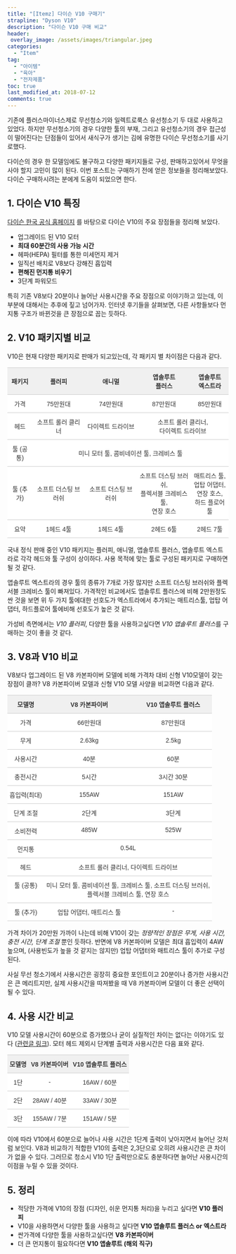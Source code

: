 ```yaml
---
title: "[Itemz] 다이슨 V10 구매기"
strapline: "Dyson V10"
description: "다이슨 V10 구매 비교"
header:
 overlay_image: /assets/images/triangular.jpeg
categories:
  - "Item"
tag:
  - "아이템"
  - "육아"
  - "전자제품"
toc: true
last_modified_at: 2018-07-12
comments: true
---
```




기존에 플러스마이너스제로 무선청소기와 일렉트로룩스 유선청소기 두 대로 사용하고있었다. 하지만 무선청소기의 경우 다양한 툴의 부재, 그리고 유선청소기의 경우 접근성이 떨어진다는 단점들이 있어서 새식구가 생기는 김에 유명한 다이슨 무선청소기를 사기로했다. 

다이슨의 경우 한 모델임에도 불구하고 다양한 패키지들로 구성, 판매하고있어서 무엇을 사야 할지 고민이 많이 된다. 이번 포스트는 구매하기 전에 얻은 정보들을 정리해보았다. 다이슨 구매하시려는 분에게 도움이 되었으면 한다.

## 1. 다이슨 V10 특징   

[다이슨 한국 공식 홈페이지](https://www.kr.dyson.com/) 를 바탕으로 다이슨 V10의 주요 장점들을 정리해 보았다.

* 업그레이드 된 V10 모터 
* **최대 60분간의 사용 가능 시간**
* 헤파(HEPA) 필터를 통한 미세먼지 제거 
* 일직선 배치로 V8보다 강해진 흡입력
* **편해진 먼지통 비우기**
* 3단계 파워모드 

특히 기존 V8보다 20분이나 늘어난 사용시간을 주요 장점으로 이야기하고 있는데, 이부분에 대해서는 추후에 짚고 넘어가자. 인터넷 후기들을 살펴보면, 다른 사항들보다 먼지통 구조가 바뀐것을 큰 장점으로 꼽는 듯하다. 

## 2. V10 패키지별 비교
V10은 현재 다양한 패키지로 판매가 되고있는데, 각 패키지 별 차이점은 다음과 같다.
<style type="text/css">
.tg  {border-collapse:collapse;border-spacing:0;border-color:#ccc;}
.tg td{font-family:Arial, sans-serif;font-size:14px;padding:10px 5px;border-style:solid;border-width:0px;overflow:hidden;word-break:normal;border-top-width:1px;border-bottom-width:1px;border-color:#ccc;color:#333;background-color:#fff;}
.tg th{font-family:Arial, sans-serif;font-size:14px;font-weight:normal;padding:10px 5px;border-style:solid;border-width:0px;overflow:hidden;word-break:normal;border-top-width:1px;border-bottom-width:1px;border-color:#ccc;color:#333;background-color:#f0f0f0;}
.tg .tg-s6z2{text-align:center}
.tg .tg-baqh{text-align:center;vertical-align:top}
.tg .tg-hgcj{font-weight:bold;text-align:center}
</style>
<table class="tg">
  <tr>
    <th class="tg-hgcj">패키지</th>
    <th class="tg-hgcj">플러피</th>
    <th class="tg-hgcj">애니멀</th>
    <th class="tg-hgcj">앱솔루트<br>플러스</th>
    <th class="tg-hgcj">앱솔루트<br>엑스트라</th>
  </tr>
  <tr>
    <td class="tg-s6z2">가격</td>
    <td class="tg-s6z2">75만원대</td>
    <td class="tg-s6z2">74만원대</td>
    <td class="tg-s6z2">87만원대</td>
    <td class="tg-s6z2">85만원대</td>
  </tr>
  <tr>
    <td class="tg-s6z2">헤드</td>
    <td class="tg-s6z2">소프트 롤러 클리너</td>
    <td class="tg-s6z2">다이렉트 드라이브</td>
    <td class="tg-s6z2" colspan="2">소프트 롤러 클리너,<br>다이렉트 드라이브</td>
  </tr>
  <tr>
    <td class="tg-s6z2">툴 (공통)</td>
    <td class="tg-s6z2" colspan="4">미니 모터 툴, 콤비네이션 툴, 크레비스 툴</td>
  </tr>
  <tr>
    <td class="tg-s6z2">툴 (추가)</td>
    <td class="tg-s6z2">소프트 더스팅 브러쉬</td>
    <td class="tg-s6z2">소프트 더스팅 브러쉬</td>
    <td class="tg-s6z2">소프트 더스팅 브러쉬,<br>플렉서블 크레비스 툴,<br>연장 호스</td>
    <td class="tg-s6z2">매트리스 툴,<br>업탑 어댑터,<br>연장 호스,<br>하드 플로어 툴</td>
  </tr>
  <tr>
    <td class="tg-baqh">요약</td>
    <td class="tg-baqh">1헤드 4툴</td>
    <td class="tg-baqh">1헤드 4툴</td>
    <td class="tg-baqh">2헤드 6툴</td>
    <td class="tg-baqh">2헤드 7툴</td>
  </tr>
</table>

국내 정식 판매 중인 V10 패키지는 플러피, 애니멀, 앱솔루트 플러스, 앱솔루트 엑스트라로 각각 헤드와 툴 구성이 상이하다. 사용 목적에 맞는 툴로 구성된 패키지로 구매하면 될 것 같다. 

앱솔루트 엑스트라의 경우 툴의 종류가 7개로 가장 많지만 소프트 더스팅 브러쉬와 플렉서블 크레비스 툴이 빠져있다. 가격적인 비교에서도 앱솔루트 플러스에 비해 2만원정도 싼 것을 보면 위 두 가지 툴에대한 선호도가 엑스트라에서 추가되는 매트리스툴, 업탑 어댑터, 하드플로어 툴에비해 선호도가 높은 것 같다. 

가성비 측면에서는 *V10 플러피*, 다양한 툴을 사용하고싶다면 *V10 앱솔루트 플러스*를 구매하는 것이 좋을 것 같다.

## 3. V8과 V10 비교
V8보다 업그레이드 된 V8 카본파이버 모델에 비해 가격차 대비 신형 V10모델이 갖는 장점이 클까?  V8 카본파이버 모델과 신형 V10 모델 사양을 비교하면 다음과 같다. 

<style type="text/css">
.tg  {border-collapse:collapse;border-spacing:0;border-color:#ccc;}
.tg td{font-family:Arial, sans-serif;font-size:14px;padding:10px 5px;border-style:solid;border-width:0px;overflow:hidden;word-break:normal;border-top-width:1px;border-bottom-width:1px;border-color:#ccc;color:#333;background-color:#fff;}
.tg th{font-family:Arial, sans-serif;font-size:14px;font-weight:normal;padding:10px 5px;border-style:solid;border-width:0px;overflow:hidden;word-break:normal;border-top-width:1px;border-bottom-width:1px;border-color:#ccc;color:#333;background-color:#f0f0f0;}
.tg .tg-s6z2{text-align:center}
.tg .tg-baqh{text-align:center;vertical-align:top}
.tg .tg-hgcj{font-weight:bold;text-align:center}
</style>
<table class="tg">
  <tr>
    <th class="tg-hgcj">모델명</th>
    <th class="tg-hgcj">V8 카본파이버</th>
    <th class="tg-hgcj">V10 앱솔루트 플러스</th>
  </tr>
  <tr>
    <td class="tg-s6z2">가격</td>
    <td class="tg-s6z2">66만원대</td>
    <td class="tg-s6z2">87만원대</td>
  </tr>
  <tr>
    <td class="tg-s6z2">무게</td>
    <td class="tg-s6z2">2.63kg</td>
    <td class="tg-s6z2">2.5kg</td>
  </tr>
  <tr>
    <td class="tg-s6z2">사용시간</td>
    <td class="tg-s6z2">40분</td>
    <td class="tg-s6z2">60분</td>
  </tr>
  <tr>
    <td class="tg-s6z2">충전시간</td>
    <td class="tg-s6z2">5시간</td>
    <td class="tg-s6z2">3시간 30분</td>
  </tr>
  <tr>
    <td class="tg-s6z2">흡입력(최대)</td>
    <td class="tg-s6z2">155AW</td>
    <td class="tg-s6z2">151AW</td>
  </tr>
  <tr>
    <td class="tg-baqh">단계 조절</td>
    <td class="tg-baqh">2단계</td>
    <td class="tg-baqh">3단계</td>
  </tr>
  <tr>
    <td class="tg-baqh">소비전력</td>
    <td class="tg-baqh">485W</td>
    <td class="tg-baqh">525W</td>
  </tr>
  <tr>
    <td class="tg-baqh">먼지통</td>
    <td class="tg-baqh" colspan="2">0.54L</td>
  </tr>
  <tr>
    <td class="tg-baqh">헤드</td>
    <td class="tg-baqh" colspan="2">소프트 롤러 클리너, 다이렉트 드라이브</td>
  </tr>
  <tr>
    <td class="tg-baqh">툴 (공통)</td>
    <td class="tg-baqh" colspan="2">미니 모터 툴, 콤비네이션 툴, 크레비스 툴, 소프트 더스팅 브러쉬, <br>플렉서블 크레비스 툴, 연장 호스</td>
  </tr>
  <tr>
    <td class="tg-baqh">툴 (추가)</td>
    <td class="tg-baqh">업탑 어댑터, 매트리스 툴</td>
    <td class="tg-baqh">-</td>
  </tr>
</table>

가격 차이가 20만원 가까이 나는데 비해 V10이 갖는 *정량적인 장점은 무게, 사용 시간, 충전 시간, 단계 조절* 뿐인 듯하다. 반면에 V8 카본파이버 모델은 최대 흡입력이 4AW 높으며, (사용빈도가 높을 것 같지는 않지만) 업탑 어댑터와 매트리스 툴이  추가로 구성된다. 

사실 무선 청소기에서 사용시간은 굉장히 중요한 포인트이고 20분이나 증가한 사용시간은 큰 메리트지만, 실제 사용시간을 따져봤을 때 V8 카본파이버 모델이 더 좋은 선택이 될 수 있다.

## 4. 사용 시간 비교
V10 모델 사용시간이 60분으로 증가했으나 굳이 실질적인 차이는 없다는 이야기도 있다 ([관련글 링크](http://www.ppomppu.co.kr/zboard/view.php?id=freeboard&no=5727169)).
모터 헤드 제외시 단계별 출력과 사용시간은 다음 표와 같다.

<style type="text/css">
.tg  {border-collapse:collapse;border-spacing:0;border-color:#ccc;}
.tg td{font-family:Arial, sans-serif;font-size:14px;padding:10px 5px;border-style:solid;border-width:0px;overflow:hidden;word-break:normal;border-top-width:1px;border-bottom-width:1px;border-color:#ccc;color:#333;background-color:#fff;}
.tg th{font-family:Arial, sans-serif;font-size:14px;font-weight:normal;padding:10px 5px;border-style:solid;border-width:0px;overflow:hidden;word-break:normal;border-top-width:1px;border-bottom-width:1px;border-color:#ccc;color:#333;background-color:#f0f0f0;}
.tg .tg-s6z2{text-align:center}
.tg .tg-hgcj{font-weight:bold;text-align:center}
</style>
<table class="tg">
  <tr>
    <th class="tg-hgcj">모델명</th>
    <th class="tg-hgcj">V8 카본파이버</th>
    <th class="tg-hgcj">V10 앱솔루트 플러스</th>
  </tr>
  <tr>
    <td class="tg-s6z2">1단</td>
    <td class="tg-s6z2">-</td>
    <td class="tg-s6z2">16AW / 60분</td>
  </tr>
  <tr>
    <td class="tg-s6z2">2단</td>
    <td class="tg-s6z2">28AW / 40분</td>
    <td class="tg-s6z2">33AW / 30분</td>
  </tr>
  <tr>
    <td class="tg-s6z2">3단</td>
    <td class="tg-s6z2">155AW / 7분</td>
    <td class="tg-s6z2">151AW / 5분</td>
  </tr>
</table>

이에 따라 V10에서 60분으로 늘어나 사용 시간은 1단계 출력이 낮아지면서 늘어난 것처럼 보인다. V8과 비교하기 적합한 V10의 출력은 2,3단으로 오히려 사용시간은 큰 차이가 없을 수 있다. 그러므로 청소시 V10 1단 출력만으로도 충분하다면 늘어난 사용시간의 이점을 누릴 수 있을 것이다. 

## 5. 정리

* 적당한 가격에 V10의 장점 (디자인, 쉬운 먼지통 처리)을 누리고 싶다면 **V10 플러피**
* V10을 사용하면서 다양한 툴을 사용하고 싶다면 **V10 앱솔루트 플러스 or 엑스트라**
* 싼가격에 다양한 툴을 사용하고싶다면 **V8 카본파이버** 
* 더 큰 먼지통이 필요하다면 **V10 앱솔루트 (해외 직구)** 
